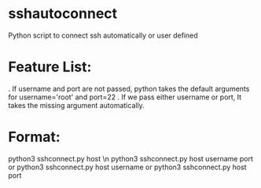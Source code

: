 # sshautoconnect
Python script to connect ssh automatically or user defined

# Feature List:
. If username and port are not passed, python takes the default arguments for username='root' and port=22
. If we pass either username or port, It takes the missing argument automatically.

# Format:
python3 sshconnect.py host \n
python3 sshconnect.py host username port
or
python3 sshconnect.py host username 
or 
python3 sshconnect.py host port
